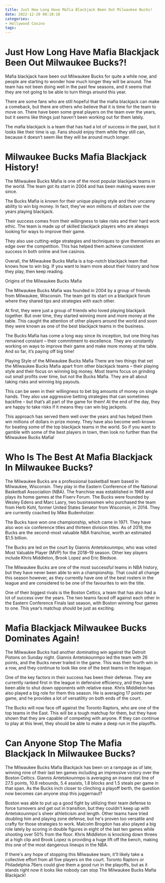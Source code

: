 ```yaml
---
title: Just How Long Have Mafia Blackjack Been Out Milwaukee Bucks!
date: 2022-12-20 08:10:18
categories:
- Hollywood Casino
tags:
---
```



#  Just How Long Have Mafia Blackjack Been Out Milwaukee Bucks?!

Mafia blackjack have been out Milwaukee Bucks for quite a while now, and people are starting to wonder how much longer they will be around. The team has not been doing well in the past few seasons, and it seems that they are not going to be able to turn things around this year.

There are some fans who are still hopeful that the mafia blackjack can make a comeback, but there are others who believe that it is time for the team to move on. There have been some great players on the team over the years, but it seems like things just haven’t been working out for them lately.

The mafia blackjack is a team that has had a lot of success in the past, but it looks like their time is up. Fans should enjoy them while they still can, because it doesn’t seem like they will be around much longer.

#  Milwaukee Bucks Mafia Blackjack History!

The Milwaukee Bucks Mafia is one of the most popular blackjack teams in the world. The team got its start in 2004 and has been making waves ever since.

The Bucks Mafia is known for their unique playing style and their uncanny ability to win big money. In fact, they’ve won millions of dollars over the years playing blackjack.

Their success comes from their willingness to take risks and their hard work ethic. The team is made up of skilled blackjack players who are always looking for ways to improve their game.

They also use cutting-edge strategies and techniques to give themselves an edge over the competition. This has helped them achieve consistent success in both online and live casinos.

Overall, the Milwaukee Bucks Mafia is a top-notch blackjack team that knows how to win big. If you want to learn more about their history and how they play, then keep reading.

 Origins of the Milwaukee Bucks Mafia

The Milwaukee Bucks Mafia was founded in 2004 by a group of friends from Milwaukee, Wisconsin. The team got its start on a blackjack forum where they shared tips and strategies with each other.

At first, they were just a group of friends who loved playing blackjack together. But over time, they started winning more and more money at the table. This caught the attention of other players around the world and soon they were known as one of the best blackjack teams in the business.

The Bucks Mafia has come a long way since its inception, but one thing has remained constant – their commitment to excellence. They are constantly working on ways to improve their game and make more money at the table. And so far, it’s paying off big time!

Playing Style of the Milwaukee Bucks Mafia
There are two things that set the Milwaukee Bucks Mafia apart from other blackjack teams – their playing style and their focus on winning big money. Most teams focus on grinding out small profits over time, but not the Bucks Mafia. They are all about taking risks and winning big payouts.

This can be seen in their willingness to bet big amounts of money on single hands. They also use aggressive betting strategies that can sometimes backfire – but that’s all part of the game for them! At the end of the day, they are happy to take risks if it means they can win big jackpots.

This approach has served them well over the years and has helped them win millions of dollars in prize money. They have also become well-known for beating some of the top blackjack teams in the world. So if you want to gamble with some of the best players in town, then look no further than the Milwaukee Bucks Mafia!

#  Who Is The Best At Mafia Blackjack In Milwaukee Bucks?

The Milwaukee Bucks are a professional basketball team based in Milwaukee, Wisconsin. They play in the Eastern Conference of the National Basketball Association (NBA). The franchise was established in 1968 and plays its home games at the Fiserv Forum. The Bucks were founded by Wesley Edens and Marc Lasry, two businessmen who purchased the team from Herb Kohl, former United States Senator from Wisconsin, in 2014. They are currently coached by Mike Budenholzer.

The Bucks have won one championship, which came in 1971. They have also won six conference titles and thirteen division titles. As of 2019, the Bucks are the second-most valuable NBA franchise, worth an estimated $1.5 billion.

The Bucks are led on the court by Giannis Antetokounmpo, who was voted Most Valuable Player (MVP) for the 2018–19 season. Other key players include Khris Middleton, Brook Lopez and Eric Bledsoe.

The Milwaukee Bucks are one of the most successful teams in NBA history, but they have never been able to win a championship. That could all change this season however, as they currently have one of the best rosters in the league and are considered to be one of the favourites to win the title.

One of their biggest rivals is the Boston Celtics, a team that has also had a lot of success over the years. The two teams faced off against each other in the Eastern Conference Finals last season, with Boston winning four games to one. This year’s matchup should be just as exciting.

#  Mafia Blackjack Milwaukee Bucks Dominates Again! 

The Milwaukee Bucks had another dominating win against the Detroit Pistons on Sunday night. Giannis Antetokounmpo led the team with 26 points, and the Bucks never trailed in the game. This was their fourth win in a row, and they continue to look like one of the best teams in the league.

One of the key factors in their success has been their defense. They are currently ranked first in the league in defensive efficiency, and they have been able to shut down opponents with relative ease. Khris Middleton has also played a big role for them this season. He is averaging 17 points per game, and he provides a lot of versatility on both ends of the court.

The Bucks will now face off against the Toronto Raptors, who are one of the top teams in the East. This will be a tough matchup for them, but they have shown that they are capable of competing with anyone. If they can continue to play at this level, they should be able to make a deep run in the playoffs.

#  Can Anyone Stop The Mafia Blackjack In Milwaukee Bucks?

The Milwaukee Bucks Mafia Blackjack has been on a rampage as of late, winning nine of their last ten games including an impressive victory over the Boston Celtics. Giannis Antetokounmpo is averaging an insane stat line of 27.5 points, 10.8 rebounds, 5.4 assists, 1.8 blocks and 1.5 steals per game in that span. As the Bucks inch closer to clinching a playoff berth, the question now becomes can anyone stop this juggernaut?

Boston was able to put up a good fight by utilizing their team defense to force turnovers and get out in transition, but they couldn't keep up with Antetokounmpo's sheer athleticism and length. Other teams have tried doubling him and playing zone defense, but he's proven too versatile and crafty for those strategies to work. Malcolm Brogdon has also played a big role lately by scoring in double figures in eight of the last ten games while shooting over 50% from the floor. Khris Middleton is knocking down threes at a high clip and Brook Lopez is providing a huge lift off the bench, making this one of the most dangerous lineups in the NBA.

If there's any hope of stopping this Milwaukee team, it'll likely take a collective effort from all five players on the court. Toronto Raptors or Philadelphia 76ers could give them a good run in the playoffs, but as it stands right now it looks like nobody can stop The Milwaukee Bucks Mafia Blackjack!